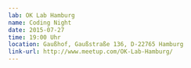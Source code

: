 ```yaml
---
lab: OK Lab Hamburg
name: Coding Night
date: 2015-07-27
time: 19:00 Uhr
location: Gaußhof, Gaußstraße 136, D-22765 Hamburg
link-url: http://www.meetup.com/OK-Lab-Hamburg/
---
```

